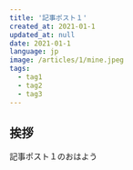 ```yaml
---
title: '記事ポスト１'
created_at: 2021-01-1
updated_at: null
date: 2021-01-1
language: jp
image: /articles/1/mine.jpeg
tags:
  - tag1
  - tag2
  - tag3
---
```


## 挨拶

記事ポスト１のおはよう
